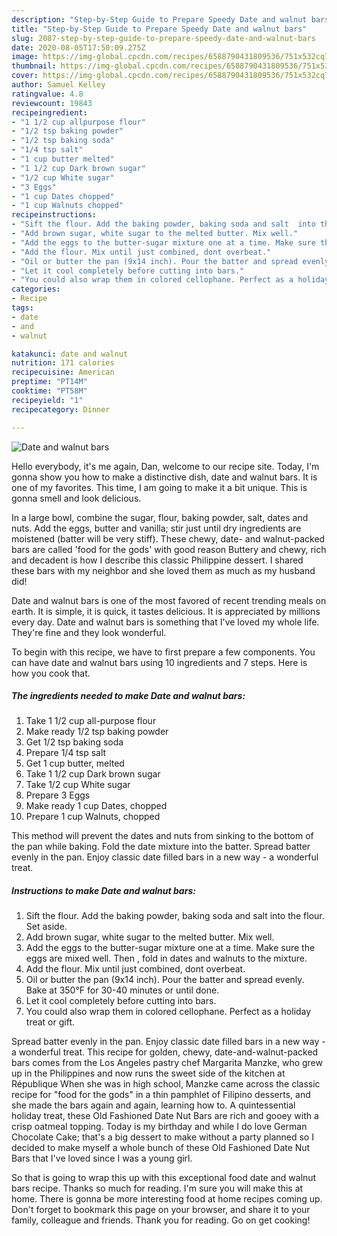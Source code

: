 ```yaml
---
description: "Step-by-Step Guide to Prepare Speedy Date and walnut bars"
title: "Step-by-Step Guide to Prepare Speedy Date and walnut bars"
slug: 2087-step-by-step-guide-to-prepare-speedy-date-and-walnut-bars
date: 2020-08-05T17:50:09.275Z
image: https://img-global.cpcdn.com/recipes/6588790431809536/751x532cq70/date-and-walnut-bars-recipe-main-photo.jpg
thumbnail: https://img-global.cpcdn.com/recipes/6588790431809536/751x532cq70/date-and-walnut-bars-recipe-main-photo.jpg
cover: https://img-global.cpcdn.com/recipes/6588790431809536/751x532cq70/date-and-walnut-bars-recipe-main-photo.jpg
author: Samuel Kelley
ratingvalue: 4.8
reviewcount: 19843
recipeingredient:
- "1 1/2 cup allpurpose flour"
- "1/2 tsp baking powder"
- "1/2 tsp baking soda"
- "1/4 tsp salt"
- "1 cup butter melted"
- "1 1/2 cup Dark brown sugar"
- "1/2 cup White sugar"
- "3 Eggs"
- "1 cup Dates chopped"
- "1 cup Walnuts chopped"
recipeinstructions:
- "Sift the flour. Add the baking powder, baking soda and salt  into the flour. Set aside."
- "Add brown sugar, white sugar to the melted butter. Mix well."
- "Add the eggs to the butter-sugar mixture one at a time. Make sure the eggs are mixed well. Then , fold in dates and walnuts to the mixture."
- "Add the flour. Mix until just combined, dont overbeat."
- "Oil or butter the pan (9x14 inch). Pour the batter and spread evenly. Bake at 350°F for 30-40 minutes or until done."
- "Let it cool completely before cutting into bars."
- "You could also wrap them in colored cellophane. Perfect as a holiday treat or gift."
categories:
- Recipe
tags:
- date
- and
- walnut

katakunci: date and walnut 
nutrition: 171 calories
recipecuisine: American
preptime: "PT14M"
cooktime: "PT58M"
recipeyield: "1"
recipecategory: Dinner

---
```



![Date and walnut bars](https://img-global.cpcdn.com/recipes/6588790431809536/751x532cq70/date-and-walnut-bars-recipe-main-photo.jpg)

Hello everybody, it's me again, Dan, welcome to our recipe site. Today, I'm gonna show you how to make a distinctive dish, date and walnut bars. It is one of my favorites. This time, I am going to make it a bit unique. This is gonna smell and look delicious.

In a large bowl, combine the sugar, flour, baking powder, salt, dates and nuts. Add the eggs, butter and vanilla; stir just until dry ingredients are moistened (batter will be very stiff). These chewy, date- and walnut-packed bars are called &#39;food for the gods&#39; with good reason Buttery and chewy, rich and decadent is how I describe this classic Philippine dessert. I shared these bars with my neighbor and she loved them as much as my husband did!

Date and walnut bars is one of the most favored of recent trending meals on earth. It is simple, it is quick, it tastes delicious. It is appreciated by millions every day. Date and walnut bars is something that I've loved my whole life. They're fine and they look wonderful.


To begin with this recipe, we have to first prepare a few components. You can have date and walnut bars using 10 ingredients and 7 steps. Here is how you cook that.

<!--inarticleads1-->

##### The ingredients needed to make Date and walnut bars:

1. Take 1 1/2 cup all-purpose flour
1. Make ready 1/2 tsp baking powder
1. Get 1/2 tsp baking soda
1. Prepare 1/4 tsp salt
1. Get 1 cup butter, melted
1. Take 1 1/2 cup Dark brown sugar
1. Take 1/2 cup White sugar
1. Prepare 3 Eggs
1. Make ready 1 cup Dates, chopped
1. Prepare 1 cup Walnuts, chopped


This method will prevent the dates and nuts from sinking to the bottom of the pan while baking. Fold the date mixture into the batter. Spread batter evenly in the pan. Enjoy classic date filled bars in a new way - a wonderful treat. 

<!--inarticleads2-->

##### Instructions to make Date and walnut bars:

1. Sift the flour. Add the baking powder, baking soda and salt  into the flour. Set aside.
1. Add brown sugar, white sugar to the melted butter. Mix well.
1. Add the eggs to the butter-sugar mixture one at a time. Make sure the eggs are mixed well. Then , fold in dates and walnuts to the mixture.
1. Add the flour. Mix until just combined, dont overbeat.
1. Oil or butter the pan (9x14 inch). Pour the batter and spread evenly. Bake at 350°F for 30-40 minutes or until done.
1. Let it cool completely before cutting into bars.
1. You could also wrap them in colored cellophane. Perfect as a holiday treat or gift.


Spread batter evenly in the pan. Enjoy classic date filled bars in a new way - a wonderful treat. This recipe for golden, chewy, date-and-walnut-packed bars comes from the Los Angeles pastry chef Margarita Manzke, who grew up in the Philippines and now runs the sweet side of the kitchen at République When she was in high school, Manzke came across the classic recipe for &#34;food for the gods&#34; in a thin pamphlet of Filipino desserts, and she made the bars again and again, learning how to. A quintessential holiday treat, these Old Fashioned Date Nut Bars are rich and gooey with a crisp oatmeal topping. Today is my birthday and while I do love German Chocolate Cake; that&#39;s a big dessert to make without a party planned so I decided to make myself a whole bunch of these Old Fashioned Date Nut Bars that I&#39;ve loved since I was a young girl. 

So that is going to wrap this up with this exceptional food date and walnut bars recipe. Thanks so much for reading. I'm sure you will make this at home. There is gonna be more interesting food at home recipes coming up. Don't forget to bookmark this page on your browser, and share it to your family, colleague and friends. Thank you for reading. Go on get cooking!
